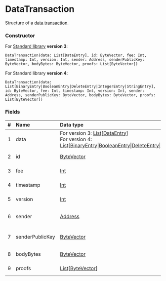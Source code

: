 # DataTransaction

Structure of a [data transaction](/en/blockchain/transaction-type/data-transaction).

### Constructor

For [Standard library](/en/ride/script/standard-library) **version 3**:

``` ride
DataTransaction(data: List[DataEntry], id: ByteVector, fee: Int, timestamp: Int, version: Int, sender: Address, senderPublicKey: ByteVector, bodyBytes: ByteVector, proofs: List[ByteVector])
```

For Standard library **version 4**:

``` ride
DataTransaction(data: List[BinaryEntry|BooleanEntry|DeleteEntry|IntegerEntry|StringEntry], id: ByteVector, fee: Int, timestamp: Int, version: Int, sender: Address, senderPublicKey: ByteVector, bodyBytes: ByteVector, proofs: List[ByteVector])
```

### Fields

| # | Name | Data type | Description |
| :--- | :--- | :--- | :--- |
| 1 | data | For version 3: [List](/en/ride/v5/data-types/list)[[DataEntry](/en/ride/v5/structures/script-actions/data-entry)]<br>For version 4: [List](/en/ride/v5/data-types/list)[[BinaryEntry](/en/ride/v5/structures/script-actions/binary-entry)&#124;[BooleanEntry](/en/ride/v5/structures/script-actions/boolean-entry)&#124;[DeleteEntry](/en/ride/v5/structures/script-actions/delete-entry)&#124;[IntegerEntry](/en/ride/v5/structures/script-actions/int-entry)&#124;[StringEntry](/en/ride/v5/structures/script-actions/string-entry)] | [Transaction](/en/blockchain/transaction/)'s data array |
| 2 | id | [ByteVector](/en/ride/v5/data-types/byte-vector) | Transaction ID |
| 3 | fee | [Int](/en/ride/v5/data-types/int) | [Transaction fee](/en/blockchain/transaction/transaction-fee) |
| 4 | timestamp | [Int](/en/ride/v5/data-types/int) | Transaction timestamp |
| 5 | version | [Int](/en/ride/v5/data-types/int) | Transaction version |
| 6 | sender | [Address](/en/ride/v5/structures/common-structures/address) | [Address](/en/blockchain/account/address) of a transaction sender |
| 7 | senderPublicKey | [ByteVector](/en/ride/v5/data-types/byte-vector) | Account public key of a sender |
| 8 | bodyBytes | [ByteVector](/en/ride/v5/data-types/byte-vector) | [Transaction body bytes](/en/blockchain/glossary#t) |
| 9 | proofs | [List](/en/ride/v5/data-types/list)[[ByteVector](/en/ride/v5/data-types/byte-vector)] | Array of [proofs](/en/blockchain/transaction/transaction-proof) |
